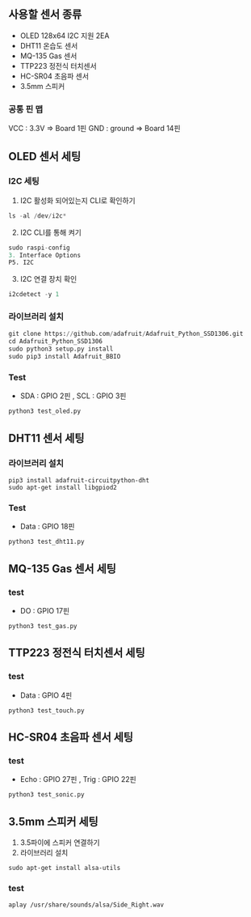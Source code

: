 ## 사용할 센서 종류

- OLED 128x64 I2C 지원 2EA
- DHT11 온습도 센서
- MQ-135 Gas 센서
- TTP223 정전식 터치센서
- HC-SR04 초음파 센서
- 3.5mm 스피커

### 공통 핀 맵

VCC : 3.3V => Board 1핀
GND : ground => Board 14핀

## OLED 센서 세팅

### I2C 세팅

1. I2C 활성화 되어있는지 CLI로 확인하기

```python
ls -al /dev/i2c*
```

2. I2C CLI를 통해 켜기

```python
sudo raspi-config
3. Interface Options
P5. I2C
```

3. I2C 연결 장치 확인

```python
i2cdetect -y 1
```

### 라이브러리 설치

```python
git clone https://github.com/adafruit/Adafruit_Python_SSD1306.git
cd Adafruit_Python_SSD1306
sudo python3 setup.py install
sudo pip3 install Adafruit_BBIO
```

### Test

- SDA : GPIO 2핀 , SCL : GPIO 3핀

```
python3 test_oled.py
```

## DHT11 센서 세팅

### 라이브러리 설치

```
pip3 install adafruit-circuitpython-dht
sudo apt-get install libgpiod2
```

### Test

- Data : GPIO 18핀

```
python3 test_dht11.py
```

## MQ-135 Gas 센서 세팅

### test

- DO : GPIO 17핀

```
python3 test_gas.py
```

## TTP223 정전식 터치센서 세팅

### test

- Data : GPIO 4핀

```
python3 test_touch.py
```

## HC-SR04 초음파 센서 세팅

### test

- Echo : GPIO 27핀 , Trig : GPIO 22핀

```
python3 test_sonic.py
```

## 3.5mm 스피커 세팅

1. 3.5파이에 스피커 연결하기
2. 라이브러리 설치

```
sudo apt-get install alsa-utils
```

### test

```
aplay /usr/share/sounds/alsa/Side_Right.wav
```
